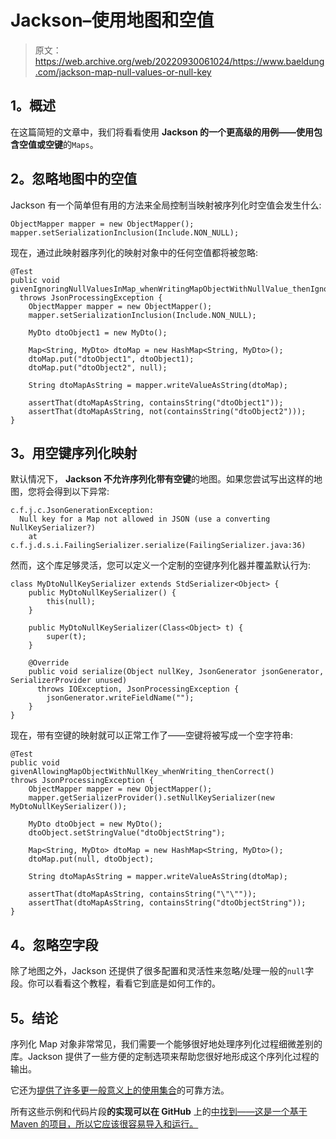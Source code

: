 # Jackson–使用地图和空值

> 原文：<https://web.archive.org/web/20220930061024/https://www.baeldung.com/jackson-map-null-values-or-null-key>

## 1。概述

在这篇简短的文章中，我们将看看使用 **Jackson 的一个更高级的用例——使用包含空值或空键**的`Maps`。

## 2。忽略地图中的空值

Jackson 有一个简单但有用的方法来全局控制当映射被序列化时空值会发生什么:

```
ObjectMapper mapper = new ObjectMapper();
mapper.setSerializationInclusion(Include.NON_NULL);
```

现在，通过此映射器序列化的映射对象中的任何空值都将被忽略:

```
@Test
public void givenIgnoringNullValuesInMap_whenWritingMapObjectWithNullValue_thenIgnored() 
  throws JsonProcessingException {
    ObjectMapper mapper = new ObjectMapper();
    mapper.setSerializationInclusion(Include.NON_NULL);

    MyDto dtoObject1 = new MyDto();

    Map<String, MyDto> dtoMap = new HashMap<String, MyDto>();
    dtoMap.put("dtoObject1", dtoObject1);
    dtoMap.put("dtoObject2", null);

    String dtoMapAsString = mapper.writeValueAsString(dtoMap);

    assertThat(dtoMapAsString, containsString("dtoObject1"));
    assertThat(dtoMapAsString, not(containsString("dtoObject2")));
}
```

## 3。用空键序列化映射

默认情况下， **Jackson 不允许序列化带有空键**的地图。如果您尝试写出这样的地图，您将会得到以下异常:

```
c.f.j.c.JsonGenerationException: 
  Null key for a Map not allowed in JSON (use a converting NullKeySerializer?)
    at c.f.j.d.s.i.FailingSerializer.serialize(FailingSerializer.java:36)
```

然而，这个库足够灵活，您可以定义一个定制的空键序列化器并覆盖默认行为:

```
class MyDtoNullKeySerializer extends StdSerializer<Object> {
    public MyDtoNullKeySerializer() {
        this(null);
    }

    public MyDtoNullKeySerializer(Class<Object> t) {
        super(t);
    }

    @Override
    public void serialize(Object nullKey, JsonGenerator jsonGenerator, SerializerProvider unused) 
      throws IOException, JsonProcessingException {
        jsonGenerator.writeFieldName("");
    }
}
```

现在，带有空键的映射就可以正常工作了——空键将被写成一个空字符串:

```
@Test
public void givenAllowingMapObjectWithNullKey_whenWriting_thenCorrect() 
throws JsonProcessingException {
    ObjectMapper mapper = new ObjectMapper();
    mapper.getSerializerProvider().setNullKeySerializer(new MyDtoNullKeySerializer());

    MyDto dtoObject = new MyDto();
    dtoObject.setStringValue("dtoObjectString");

    Map<String, MyDto> dtoMap = new HashMap<String, MyDto>();
    dtoMap.put(null, dtoObject);

    String dtoMapAsString = mapper.writeValueAsString(dtoMap);

    assertThat(dtoMapAsString, containsString("\"\""));
    assertThat(dtoMapAsString, containsString("dtoObjectString"));
}
```

## 4。忽略空字段

除了地图之外，Jackson 还提供了很多配置和灵活性来忽略/处理一般的`null`字段。你可以看看这个教程，看看它到底是如何工作的。

## 5。结论

序列化 Map 对象非常常见，我们需要一个能够很好地处理序列化过程细微差别的库。Jackson 提供了一些方便的定制选项来帮助您很好地形成这个序列化过程的输出。

它还为[提供了许多更一般意义上的使用集合](/web/20220127172631/https://www.baeldung.com/jackson-collection-array)的可靠方法。

所有这些示例和代码片段**的实现可以在 GitHub** 上的[中找到——这是一个基于 Maven 的项目，所以它应该很容易导入和运行。](https://web.archive.org/web/20220127172631/https://github.com/eugenp/tutorials/tree/master/jackson-modules/jackson-conversions#readme "Github Project covering all Jackson examples")